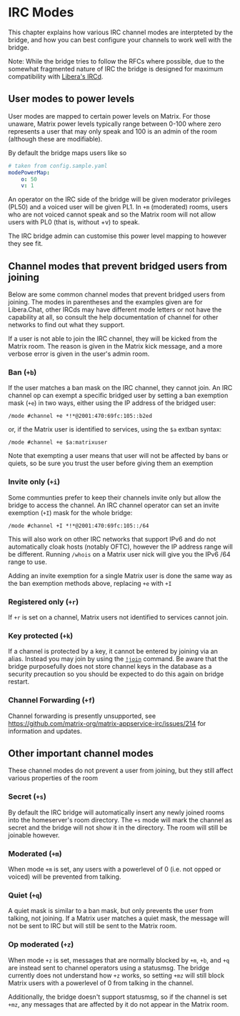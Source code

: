 IRC Modes
=========

This chapter explains how various IRC channel modes are interpteted by the bridge, and how you can best configure your
channels to work well with the bridge.

Note: While the bridge tries to follow the RFCs where possible, due to the somewhat fragmented nature of IRC the bridge is
designed for maximum compatibility with [Libera's IRCd](https://github.com/solanum-ircd/solanum).

## User modes to power levels

User modes are mapped to certain power levels on Matrix. For those unaware, Matrix power levels typically range between
0-100 where zero represents a user that may only speak and 100 is an admin of the room (although these are modifiable).

By default the bridge maps users like so

```yaml
# taken from config.sample.yaml
modePowerMap:
    o: 50
    v: 1
```

An operator on the IRC side of the bridge will be given moderator privileges (PL50) and a voiced user will be given
PL1. In `+m` (moderated) rooms, users who are not voiced cannot speak and so the Matrix room will not allow users with
PL0 (that is, without +v) to speak.

The IRC bridge admin can customise this power level mapping to however they see fit.

## Channel modes that prevent bridged users from joining

Below are some common channel modes that prevent bridged users from joining. The modes in parentheses and the examples
given are for Libera.Chat, other IRCds may have different mode letters or not have the capability at all, so consult the
help documentation of channel for other networks to find out what they support.

If a user is not able to join the IRC channel, they will be kicked from the Matrix room. The reason is given in the 
Matrix kick message, and a more verbose error is given in the user's admin room.

### Ban (`+b`)

If the user matches a ban mask on the IRC channel, they cannot join. An IRC channel op can exempt a specific bridged
user by setting a ban exemption mask (`+e`) in two ways, either using the IP address of the bridged user:

```
/mode #channel +e *!*@2001:470:69fc:105::b2ed
```

or, if the Matrix user is identified to services, using the `$a` extban syntax:

```
/mode #channel +e $a:matrixuser
```

Note that exempting a user means that user will not be affected by bans or quiets,
so be sure you trust the user before giving them an exemption

### Invite only (`+i`)

Some communties prefer to keep their channels invite only but allow the bridge to access the channel. An IRC channel
operator can set an invite exemption (`+I`) mask for the whole bridge:

```
/mode #channel +I *!*@2001:470:69fc:105::/64
```

This will also work on other IRC networks that support IPv6 and do not automatically cloak hosts (notably OFTC), however
the IP address range will be different. Running `/whois` on a Matrix user nick will give you the IPv6 /64 range to use.

Adding an invite exemption for a single Matrix user is done the same way as the ban exemption methods above, replacing `+e`
with `+I`

### Registered only (`+r`)

If `+r` is set on a channel, Matrix users not identified to services cannot join. 

### Key protected (`+k`)

If a channel is protected by a key, it cannot be entered by joining via an alias. Instead you may join by using
the [`!join`](admin_room#join) command. Be aware that the bridge purposefully does not store channel keys in
the database as a security precaution so you should be expected to do this again on bridge restart.

### Channel Forwarding (`+f`)

Channel forwarding is presently unsupported, see https://github.com/matrix-org/matrix-appservice-irc/issues/214
for information and updates.

## Other important channel modes

These channel modes do not prevent a user from joining, but they still affect various properties of the room

### Secret (`+s`)

By default the IRC bridge will automatically insert any newly joined rooms into the homeserver's room directory.
The `+s` mode will mark the channel as secret and the bridge will not show it in the directory. The room will still
be joinable however.

### Moderated (`+m`)

When mode `+m` is set, any users with a powerlevel of 0 (i.e. not opped or voiced) will be prevented from talking.

### Quiet (`+q`)

A quiet mask is similar to a ban mask, but only prevents the user from talking, not joining. If a Matrix user matches
a quiet mask, the message will not be sent to IRC but will still be sent to the Matrix room.

### Op moderated (`+z`)

When mode `+z` is set, messages that are normally blocked by `+m`, `+b`, and `+q` are instead sent to channel operators
using a statusmsg. The bridge currently does not understand how `+z` works, so setting `+mz` will still block Matrix
users with a powerlevel of 0 from talking in the channel.

Additionally, the bridge doesn't support statusmsg, so if the channel is set `+mz`, any messages that are affected by it
do not appear in the Matrix room.
